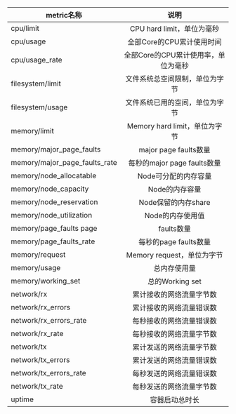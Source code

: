 
| metric名称  |      说明 |
|----------|:-------------:|
|cpu/limit |	CPU hard limit，单位为毫秒|
|cpu/usage |	全部Core的CPU累计使用时间|
|cpu/usage_rate|	全部Core的CPU累计使用率，单位为毫秒|
|filesystem/limit	|文件系统总空间限制，单位为字节|
|filesystem/usage|	文件系统已用的空间，单位为字节|
|memory/limit	|Memory hard limit，单位为字节|
|memory/major_page_faults	|major page faults数量|
|memory/major_page_faults_rate	|每秒的major page faults数量|
|memory/node_allocatable	|Node可分配的内存容量|
|memory/node_capacity	|Node的内存容量|
|memory/node_reservation	|Node保留的内存share|
|memory/node_utilization	|Node的内存使用值|
|memory/page_faults	page |faults数量|
|memory/page_faults_rate	|每秒的page faults数量|
|memory/request	|Memory request，单位为字节|
|memory/usage	|总内存使用量|
|memory/working_set	|总的Working set |usage，Working set是指不会被kernel移除的内存
|network/rx	|累计接收的网络流量字节数|
|network/rx_errors	|累计接收的网络流量错误数|
|network/rx_errors_rate	|每秒接收的网络流量错误数|
|network/rx_rate	|每秒接收的网络流量字节数|
|network/tx	|累计发送的网络流量字节数|
|network/tx_errors	|累计发送的网络流量错误数|
|network/tx_errors_rate	|每秒发送的网络流量错误数|
|network/tx_rate	|每秒发送的网络流量字节数|
|uptime	|容器启动总时长|